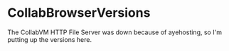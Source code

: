 # CollabBrowserVersions
The CollabVM HTTP File Server was down because of ayehosting, so I'm putting up the versions here.

